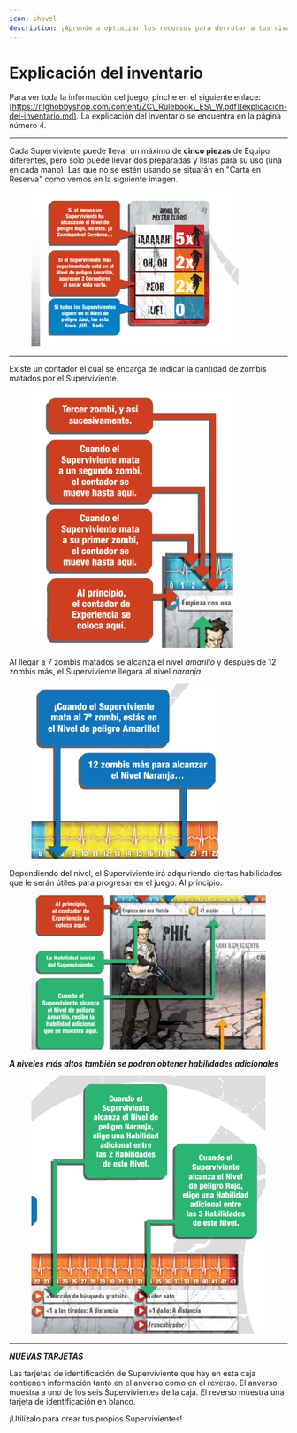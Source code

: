 ```yaml
---
icon: shovel
description: ¡Aprende a optimizar los recursos para derrotar a tus rivales!
---
```


# Explicación del inventario

Para ver toda la información del juego, pinche en el siguiente enlace: [https://nlghobbyshop.com/content/ZC\_Rulebook\_ES\_W.pdf](explicacion-del-inventario.md). La explicación del inventario se encuentra en la página número 4.

***

Cada Superviviente puede llevar un máximo de **cinco piezas** de Equipo diferentes, pero solo puede llevar dos preparadas y listas para su uso (una en cada mano). Las que no se estén usando se situarán en "Carta en Reserva" como vemos en la siguiente imagen.

<figure><img src="../.gitbook/assets/image (1).png" alt="" width="375"><figcaption></figcaption></figure>

***

Existe un contador el cual se encarga de indicar la cantidad de zombis matados por el Superviviente.

<figure><img src="../.gitbook/assets/image (3).png" alt="" width="365"><figcaption></figcaption></figure>

Al llegar a 7 zombis matados se alcanza el nivel _amarillo_ y después de 12 zombis más, el Superviviente llegará al nivel _naranja_.

<figure><img src="../.gitbook/assets/image (4).png" alt="" width="338"><figcaption></figcaption></figure>

Dependiendo del nivel, el Superviviente irá adquiriendo ciertas habilidades que le serán útiles para progresar en el juego. Al principio:



<figure><img src="../.gitbook/assets/image (5).png" alt="" width="563"><figcaption></figcaption></figure>

_**A niveles más altos también se podrán obtener habilidades adicionales**_



<figure><img src="../.gitbook/assets/image (6).png" alt="" width="497"><figcaption></figcaption></figure>

***

_**NUEVAS TARJETAS**_

Las tarjetas de identificación de Superviviente que hay en esta caja contienen información tanto en el anverso como en el reverso. El anverso muestra a uno de los seis Supervivientes de la caja. El reverso muestra una tarjeta de identificación en blanco.&#x20;

¡Utilízalo para crear tus propios Supervivientes!
